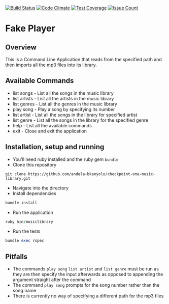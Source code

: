 [![Build Status](https://travis-ci.org/andela-bkanyolo/checkpoint-one-music-library.svg?branch=develop)](https://travis-ci.org/andela-bkanyolo/checkpoint-one-music-library)
[![Code Climate](https://codeclimate.com/github/andela-bkanyolo/checkpoint-one-music-library/badges/gpa.svg)](https://codeclimate.com/github/andela-bkanyolo/checkpoint-one-music-library)
[![Test Coverage](https://codeclimate.com/github/andela-bkanyolo/checkpoint-one-music-library/badges/coverage.svg)](https://codeclimate.com/github/andela-bkanyolo/checkpoint-one-music-library/coverage)
[![Issue Count](https://codeclimate.com/github/andela-bkanyolo/checkpoint-one-music-library/badges/issue_count.svg)](https://codeclimate.com/github/andela-bkanyolo/checkpoint-one-music-library)


# Fake Player

## Overview

This is a Command Line Application that reads from the specified path and then 
imports all the mp3 files into its library. 

## Available Commands

- list songs - List all the songs in the music library
- list artists - List all the artists in the music library
- list genres - List all the genres in the music library
- play song - Play a song by specifying its number
- list artist - List all the songs in the library for specified artist
- list genre - List all the songs in the library for the specified genre
- help - List all the available commands
- exit - Close and exit the application

## Installation, setup and running
- You'll need ruby installed and the ruby gem ```bundle``` 
- Clone this repository 
```git
git clone https://github.com/andela-bkanyolo/checkpoint-one-music-library.git
```
- Navigate into the directory
- Install dependencies
```ruby
bundle install
```
- Run the application
```ruby
ruby bin/musiclibrary
```
- Run the tests
```ruby
bundle exec rspec
```

## Pitfalls

- The commands ```play song``` ```list artist``` and ```list genre``` must be run as
 they are then specify the input afterwards as opposed to appending the argument straight
  after the command 
- The command ```play song``` prompts for the song number rather than the song name
- There is currently no way of specifying a different path for the mp3 files